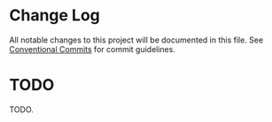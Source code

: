 # Change Log

All notable changes to this project will be documented in this file.
See [Conventional Commits](https://conventionalcommits.org) for commit guidelines.

# TODO

TODO.
